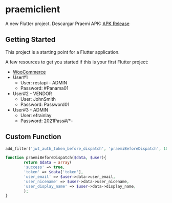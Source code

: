 # praemiclient

A new Flutter project.
Descargar Praemi APK: [APK Release](https://github.com/EfrainLayCastillo/praemi-client/raw/main/app-release.apk)

## Getting Started

This project is a starting point for a Flutter application.

A few resources to get you started if this is your first Flutter project:

- [WooCommerce](http://praemi.3.94.78.53.xip.io/)
- User#1
  - User: restapi - ADMIN
  - Password: #Panama01
- User#2 - VENDOR
  - User: JohnSmith
  - Password: Password01
- User#3 - ADMIN
  - User: efrainlay
  - Password: 2021Pass#/*-

## Custom Function
```php
add_filter('jwt_auth_token_before_dispatch', 'praemiBeforeDispatch', 10, 2);

function praemiBeforeDispatch($data, $user){
        return $data = array(
        'success' => true,
        'token' => $data['token'],
        'user_email' => $user->data->user_email,
        'user_nicename' => $user->data->user_nicename,
        'user_display_name' => $user->data->display_name,
        );
}
```
